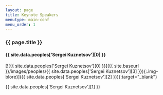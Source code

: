 ```yaml
---
layout: page
title: Keynote Speakers
menutype: main-conf
menu_order: 1
---
```


### {{ page.title }}

#### {{ site.data.peoples['Sergei Kuznetsov'][0] }}

[![{{ site.data.peoples['Sergei Kuznetsov'][0] }}]({{ site.baseurl }}/images/peoples/{{ site.data.peoples['Sergei Kuznetsov'][3] }}){:.img-blore}]({{ site.data.peoples['Sergei Kuznetsov'][2] }}){:target="_blank"}

{{ site.data.peoples['Sergei Kuznetsov'][1] }}